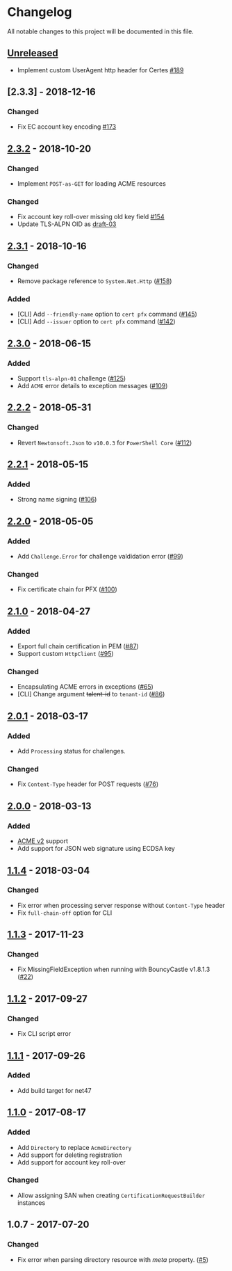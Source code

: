 # Changelog
All notable changes to this project will be documented in this file.

## [Unreleased]
- Implement custom UserAgent http header for Certes [#189](https://github.com/fszlin/certes/issues/189)

## [2.3.3] - 2018-12-16
### Changed
- Fix EC account key encoding [#173](https://github.com/fszlin/certes/issues/173)

## [2.3.2] - 2018-10-20
### Changed
- Implement `POST-as-GET` for loading ACME resources

### Changed
- Fix account key roll-over missing old key field [#154](https://github.com/fszlin/certes/issues/154)
- Update TLS-ALPN OID as [draft-03](https://tools.ietf.org/html/draft-ietf-acme-tls-alpn-03)

## [2.3.1] - 2018-10-16
### Changed
- Remove package reference to `System.Net.Http` ([#158][i158])
### Added
- [CLI] Add `--friendly-name` option to `cert pfx` command ([#145][i145])
- [CLI] Add `--issuer` option to `cert pfx` command ([#142][i142])

## [2.3.0] - 2018-06-15
### Added
- Support `tls-alpn-01` challenge ([#125][i125])
- Add `ACME` error details to exception messages ([#109][i109])

## [2.2.2] - 2018-05-31
### Changed
- Revert `Newtonsoft.Json` to `v10.0.3` for `PowerShell Core` ([#112][i112])

## [2.2.1] - 2018-05-15
### Added
- Strong name signing ([#106][i106])

## [2.2.0] - 2018-05-05
### Added
- Add `Challenge.Error` for challenge valdidation error ([#99][i99])

### Changed
- Fix certificate chain for PFX ([#100][i100])

## [2.1.0] - 2018-04-27
### Added
- Export full chain certification in PEM ([#87][i87])
- Support custom `HttpClient` ([#95][i95])

### Changed
- Encapsulating ACME errors in exceptions ([#65][i65])
- [CLI] Change argument ~~talent-id~~ to `tenant-id` ([#86][i86])

## [2.0.1] - 2018-03-17
### Added
- Add `Processing` status for challenges.

### Changed
- Fix `Content-Type` header for POST requests ([#76][i76])

## [2.0.0] - 2018-03-13
### Added
- [ACME v2](APIv2.md) support
- Add support for JSON web signature using ECDSA key

## [1.1.4] - 2018-03-04
### Changed
- Fix error when processing server response without `Content-Type` header
- Fix `full-chain-off` option for CLI

## [1.1.3] - 2017-11-23
### Changed
- Fix MissingFieldException when running with BouncyCastle v1.8.1.3 ([#22][i22])

## [1.1.2] - 2017-09-27
### Changed
- Fix CLI script error

## [1.1.1] - 2017-09-26
### Added
- Add build target for net47

## [1.1.0] - 2017-08-17
### Added
- Add `Directory` to replace `AcmeDirectory`
- Add support for deleting registration
- Add support for account key roll-over

### Changed
- Allow assigning SAN when creating `CertificationRequestBuilder` instances

## 1.0.7 - 2017-07-20
### Changed
- Fix error when parsing directory resource with *meta* property. ([#5][i5])

[1.1.0]: https://github.com/fszlin/certes/compare/v1.0.7...v1.1.0
[1.1.1]: https://github.com/fszlin/certes/compare/v1.1.0...v1.1.1
[1.1.2]: https://github.com/fszlin/certes/compare/v1.1.1...v1.1.2
[1.1.3]: https://github.com/fszlin/certes/compare/v1.1.2...v1.1.3
[1.1.4]: https://github.com/fszlin/certes/compare/v1.1.3...v1.1.4
[2.0.0]: https://github.com/fszlin/certes/compare/v1.1.4...v2.0.0
[2.0.1]: https://github.com/fszlin/certes/compare/v2.0.0...v2.0.1
[2.1.0]: https://github.com/fszlin/certes/compare/v2.0.1...v2.1.0
[2.2.0]: https://github.com/fszlin/certes/compare/v2.1.0...v2.2.0
[2.2.1]: https://github.com/fszlin/certes/compare/v2.2.0...v2.2.1
[2.2.2]: https://github.com/fszlin/certes/compare/v2.2.1...v2.2.2
[2.3.0]: https://github.com/fszlin/certes/compare/v2.2.2...v2.3.0
[2.3.1]: https://github.com/fszlin/certes/compare/v2.3.0...v2.3.1
[2.3.2]: https://github.com/fszlin/certes/compare/v2.3.1...v2.3.2
[2.3.2]: https://github.com/fszlin/certes/compare/v2.3.2...v2.3.3
[Unreleased]: https://github.com/fszlin/certes/compare/v2.3.3...HEAD

[i5]: https://github.com/fszlin/certes/issues/5
[i22]: https://github.com/fszlin/certes/issues/22
[i65]: https://github.com/fszlin/certes/issues/65
[i76]: https://github.com/fszlin/certes/issues/76
[i86]: https://github.com/fszlin/certes/issues/86
[i87]: https://github.com/fszlin/certes/issues/87
[i95]: https://github.com/fszlin/certes/issues/95
[i99]: https://github.com/fszlin/certes/issues/99
[i100]: https://github.com/fszlin/certes/issues/100
[i106]: https://github.com/fszlin/certes/issues/106
[i112]: https://github.com/fszlin/certes/issues/112
[i125]: https://github.com/fszlin/certes/issues/125
[i109]: https://github.com/fszlin/certes/issues/109
[i142]: https://github.com/fszlin/certes/issues/142
[i145]: https://github.com/fszlin/certes/issues/145
[i158]: https://github.com/fszlin/certes/issues/158
